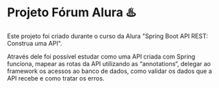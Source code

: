 # Projeto Fórum Alura :hotsprings: 

Este projeto foi criado durante o curso da Alura "Spring Boot API REST: Construa uma API".

Através dele foi possível estudar como uma API criada com Spring funciona,
mapear as rotas da API utilizando as “annotations“, delegar ao framework os acessos ao banco de dados,
como validar os dados que a API recebe e como tratar os erros. 
